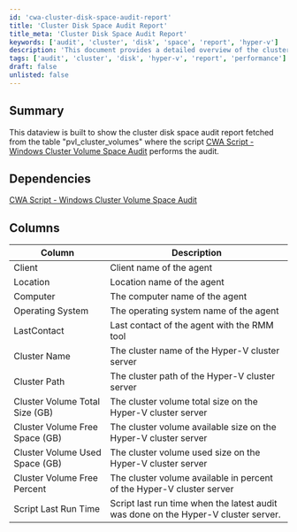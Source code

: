 ```yaml
---
id: 'cwa-cluster-disk-space-audit-report'
title: 'Cluster Disk Space Audit Report'
title_meta: 'Cluster Disk Space Audit Report'
keywords: ['audit', 'cluster', 'disk', 'space', 'report', 'hyper-v']
description: 'This document provides a detailed overview of the cluster disk space audit report generated from the pvl_cluster_volumes table. It includes information on the client, location, computer, operating system, and various metrics related to cluster volume sizes and usage, as well as dependencies on the relevant CWA script.'
tags: ['audit', 'cluster', 'disk', 'hyper-v', 'report', 'performance']
draft: false
unlisted: false
---
```

## Summary

This dataview is built to show the cluster disk space audit report fetched from the table "pvl_cluster_volumes" where the script [CWA Script - Windows Cluster Volume Space Audit](https://proval.itglue.com/DOC-5078775-15952791) performs the audit.

## Dependencies

[CWA Script - Windows Cluster Volume Space Audit](https://proval.itglue.com/DOC-5078775-15952791)

## Columns

| Column                                   | Description                                                               |
|------------------------------------------|---------------------------------------------------------------------------|
| Client                                   | Client name of the agent                                                  |
| Location                                 | Location name of the agent                                               |
| Computer                                 | The computer name of the agent                                           |
| Operating System                         | The operating system name of the agent                                   |
| LastContact                              | Last contact of the agent with the RMM tool                             |
| Cluster Name                             | The cluster name of the Hyper-V cluster server                           |
| Cluster Path                             | The cluster path of the Hyper-V cluster server                           |
| Cluster Volume Total Size (GB)          | The cluster volume total size on the Hyper-V cluster server              |
| Cluster Volume Free Space (GB)          | The cluster volume available size on the Hyper-V cluster server          |
| Cluster Volume Used Space (GB)          | The cluster volume used size on the Hyper-V cluster server               |
| Cluster Volume Free Percent              | The cluster volume available in percent of the Hyper-V cluster server    |
| Script Last Run Time                     | Script last run time when the latest audit was done on the Hyper-V cluster server. |


